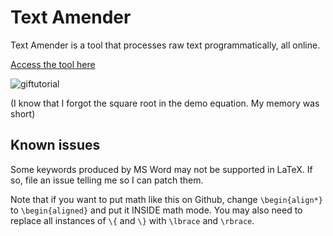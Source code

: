 # Text Amender

Text Amender is a tool that processes raw text
programmatically, all online.

[Access the tool here](https://icprplshelp.github.io/text-amender/)

![giftutorial](https://user-images.githubusercontent.com/93059453/198783245-acd956bf-1071-4651-a895-b5226eb0f386.gif)

(I know that I forgot the square root in the demo equation. My memory was short)

## Known issues

Some keywords produced by MS Word may not be supported in LaTeX. If so, file an issue telling me so I can patch them.

Note that if you want to put math like this on Github, change `\begin{align*}` to `\begin{aligned}` and put it INSIDE math mode. You may also need to replace all instances of `\{` and `\}` with `\lbrace` and `\rbrace`.
